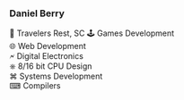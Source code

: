 ### Daniel Berry
📍 Travelers Rest, SC
🕹 Games Development  
🌐 Web Development  
🗲 Digital Electronics  
&#9096;	 8/16 bit CPU Design  
&#8984; Systems Development  
&#9000;	 Compilers  
